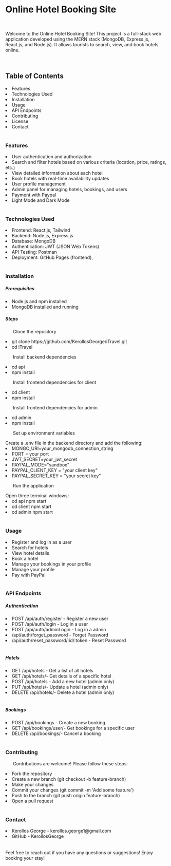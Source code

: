 <h1>Online Hotel Booking Site</h1>
</br> 
<p>Welcome to the Online Hotel Booking Site! This project is a full-stack web application developed using the MERN stack (MongoDB, Express.js, React.js, and Node.js). It allows tourists to search, view, and book hotels online.</p> </br>
<h2>Table of Contents</h2>
<li>Features</li>
<li>Technologies Used</li>
<li>Installation</li>
<li>Usage</li>
<li>API Endpoints</li>
<li>Contributing</li>
<li>License</li>
<li>Contact</li>
</br>
<h3>Features</h3>
<li>User authentication and authorization</li>
<li>Search and filter hotels based on various criteria (location, price, ratings, etc.)</li>
<li>View detailed information about each hotel</li>
<li>Book hotels with real-time availability updates</li>
<li>User profile management</li>
<li>Admin panel for managing hotels, bookings, and users</li>
<li>Payment with Paypal</li>
<li>Light Mode and Dark Mode</li>
</br>
<h3>Technologies Used</h3>
<li>Frontend: React.js, Tailwind </li>
<li>Backend: Node.js, Express.js</li>
<li>Database: MongoDB</li>
<li>Authentication: JWT (JSON Web Tokens)</li>
<li>API Testing: Postman</li>
<li>Deployment: GitHub Pages (frontend),</li></br>
<h3>Installation</h3>
<h5>Prerequisites</h5>
<li>Node.js and npm installed</li>
<li>MongoDB installed and running</li>
<h5>Steps</h5>
<ul>Clone the repository</ul>
<li> git clone  https://github.com/KerollosGeorge/iTravel.git</li>
<li>cd iTravel</li>
<ul>Install backend dependencies</ul>
<li>cd api</li>
<li>npm install</li>
<ul>Install frontend dependencies for client</ul>
<li>cd client</li>
<li>npm install</li>
<ul>Install frontend dependencies for admin</ul>
<li>cd admin</li>
<li>npm install</li>
<ul>Set up environment variables</ul>
Create a .env file in the backend directory and add the following:
<li>MONGO_URI=your_mongodb_connection_string</li>
<li>PORT = your port</li>
<li>JWT_SECRET=your_jwt_secret</li>
<li>PAYPAL_MODE="sandbox"</li>
<li>PAYPAL_CLIENT_KEY = "your client key"</li>
<li>PAYPAL_SECRET_KEY = "your secret key"</li>
<ul>Run the application</ul>
Open three terminal windows:
<li>cd api
npm start</li>
<li>cd client
npm start</li>
<li>cd admin
npm start</li>
</br>
<h3>Usage</h3>
<li>Register and log in as a user</li>
<li>Search for hotels</li>
<li>View hotel details</li>
<li>Book a hotel</li>
<li>Manage your bookings in your profile</li>
<li>Manage your profile</li>
<li>Pay with PayPal </li></br>
<h3>API Endpoints</h3>
<h5>Authentication</h5>
<li>POST /api/auth/register - Register a new user</li>
<li>POST /api/auth/login - Log in a user</li>
<li>POST /api/auth/adminLogin - Log in a admin</li>
<li>/api/auth/forget_password - Forget Password </li>
<li>/api/auth/reset_password/:id/:token - Reset Password </li></br>
<h5>Hotels</h5>
<li>GET /api/hotels - Get a list of all hotels</li>
<li>GET /api/hotels/- Get details of a specific hotel</li>
<li>POST /api/hotels - Add a new hotel (admin only)</li>
<li>PUT /api/hotels/- Update a hotel (admin only)</li>
<li>DELETE /api/hotels/- Delete a hotel (admin only)</li></br>
<h5>Bookings</h5>
<li>POST /api/bookings - Create a new booking</li>
<li>GET /api/bookings/user/- Get bookings for a specific user</li>
<li>DELETE /api/bookings/- Cancel a booking</li></br>
<h3>Contributing</h3>
<ul>Contributions are welcome! Please follow these steps:</ul>
<li>Fork the repository</li>
<li>Create a new branch (git checkout -b feature-branch)</li>
<li>Make your changes</li>
<li>Commit your changes (git commit -m 'Add some feature')</li>
<li>Push to the branch (git push origin feature-branch)</li>
<li>Open a pull request</li></br>
<h3>Contact</h3>
<li>Kerollos George - kerollos.george1@gmail.com</li>
<li>GitHub - KerollosGeorge </li></br></br>
Feel free to reach out if you have any questions or suggestions! Enjoy booking your stay! </br>
